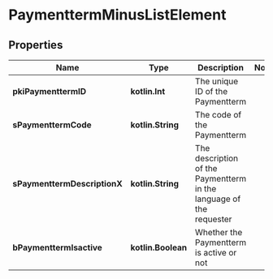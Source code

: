 
# PaymenttermMinusListElement

## Properties
Name | Type | Description | Notes
------------ | ------------- | ------------- | -------------
**pkiPaymenttermID** | **kotlin.Int** | The unique ID of the Paymentterm | 
**sPaymenttermCode** | **kotlin.String** | The code of the Paymentterm | 
**sPaymenttermDescriptionX** | **kotlin.String** | The description of the Paymentterm in the language of the requester | 
**bPaymenttermIsactive** | **kotlin.Boolean** | Whether the Paymentterm is active or not | 



